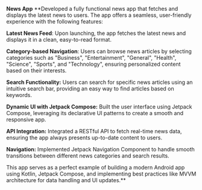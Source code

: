 **News App**
**Developed a fully functional news app that fetches and displays the latest news to users. The app offers a seamless, user-friendly experience with the following features:

**Latest News Feed**: Upon launching, the app fetches the latest news and displays it in a clean, easy-to-read format.

**Category-based Navigation**: Users can browse news articles by selecting categories such as "Business", "Entertainment", "General", "Health", "Science", "Sports", and "Technology", ensuring personalized content based on their interests.

**Search Functionality:** Users can search for specific news articles using an intuitive search bar, providing an easy way to find articles based on keywords.

**Dynamic UI with Jetpack Compose:** Built the user interface using Jetpack Compose, leveraging its declarative UI patterns to create a smooth and responsive app.

**API Integration:** Integrated a RESTful API to fetch real-time news data, ensuring the app always presents up-to-date content to users.

**Navigation:** Implemented Jetpack Navigation Component to handle smooth transitions between different news categories and search results.

This app serves as a perfect example of building a modern Android app using Kotlin, Jetpack Compose, and implementing best practices like MVVM architecture for data handling and UI updates.**
